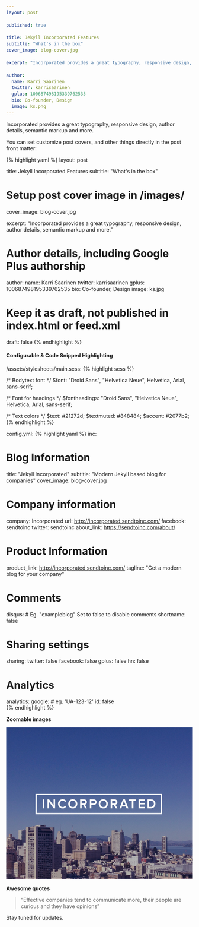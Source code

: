 ```yaml
---
layout: post

published: true

title: Jekyll Incorporated Features
subtitle: "What's in the box"
cover_image: blog-cover.jpg

excerpt: "Incorporated provides a great typography, responsive design, author details, semantic markup and more."

author:
  name: Karri Saarinen
  twitter: karrisaarinen
  gplus: 100687498195339762535
  bio: Co-founder, Design
  image: ks.png
---
```


Incorporated provides a great typography, responsive design, author details, semantic markup and more.

You can set customize post covers, and other things directly in the post front matter:

{% highlight yaml %}
layout: post

title: Jekyll Incorporated Features
subtitle: "What's in the box"

# Setup post cover image in /images/
cover_image: blog-cover.jpg

excerpt: "Incorporated provides a great typography, responsive design, author details, semantic markup and more."

# Author details, including Google Plus authorship
author:
  name: Karri Saarinen
  twitter: karrisaarinen
  gplus: 100687498195339762535
  bio: Co-founder, Design
  image: ks.jpg

# Keep it as draft, not published in index.html or feed.xml
draft: false
{% endhighlight %}

#### Configurable & Code Snipped Highlighting

/assets/stylesheets/main.scss:
{% highlight scss %}

/* Bodytext font */
$font: "Droid Sans", "Helvetica Neue", Helvetica, Arial, sans-serif;

/* Font for headings */
$fontheadings: "Droid Sans", "Helvetica Neue", Helvetica, Arial, sans-serif;

/* Text colors */
$text: #21272d;
$textmuted: #848484;
$accent: #2077b2;    
{% endhighlight %}

config.yml:
{% highlight yaml %}
inc:
  # Blog Information
  title:        "Jekyll Incorporated"
  subtitle:     "Modern Jekyll based blog for companies"
  cover_image:  blog-cover.jpg

  # Company information
  company:      Incorporated
  url:          http://incorporated.sendtoinc.com/
  facebook:     sendtoinc
  twitter:      sendtoinc
  about_link:   https://sendtoinc.com/about/

  # Product Information
  product_link: http://incorporated.sendtoinc.com/
  tagline:      "Get a modern blog for your company"

  # Comments
  disqus:
    # Eg. "exampleblog" Set to false to disable comments
    shortname:  false


  # Sharing settings
  sharing:
    twitter:    false
    facebook:   false
    gplus:      false
    hn:         false


 # Analytics     
  analytics:
    google:
      # eg. 'UA-123-12'
      id:       false    
{% endhighlight %}

**Zoomable images**
<div class="full zoomable"><img src="/images/incorporated.jpg"></div>

**Awesome quotes**
> “Effective companies tend to communicate more, their people are curious and they have opinions”

Stay tuned for updates.
